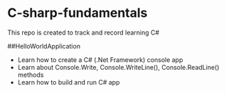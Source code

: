 # C-sharp-fundamentals
This repo is created to track and record learning C# 

##HelloWorldApplication
- Learn how to create a C# (.Net Framework) console app
- Learn about Console.Write, Console.WriteLine(), Console.ReadLine() methods
- Learn how to build and run C# app
